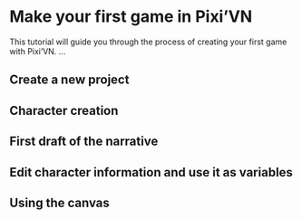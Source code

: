 # Make your first game in Pixi’VN

This tutorial will guide you through the process of creating your first game with Pixi’VN. ...

## Create a new project

## Character creation

## First draft of the narrative

## Edit character information and use it as variables

## Using the canvas
